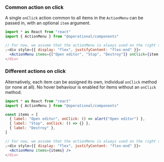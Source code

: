 ### Common action on click

A single `onClick` action common to all items in the `ActionMenu` can be passed in, with an optional `item` argument.

```jsx
import * as React from "react"
import { ActionMenu } from "@operational/components"

// For now, we assume that the actionMenu is always used on the right side of the screen
;<div style={{ display: "flex", justifyContent: "flex-end" }}>
  <ActionMenu items={["Open editor", "Stop", "Destroy"]} onClick={item => alert(`${item} clicked`)} />
</div>
```

### Different actions on click

Alternatively, each item can be assigned its own, individual `onClick` method (or none at all). No hover behaviour is enabled for items without an `onClick` method.

```jsx
import * as React from "react"
import { ActionMenu } from "@operational/components"

const items = [
  { label: "Open editor", onClick: () => alert("Open editor") },
  { label: "Stop", onClick: () => {} },
  { label: "Destroy" },
]

// For now, we assume that the actionMenu is always used on the right side of the screen
;<div style={{ display: "flex", justifyContent: "flex-end" }}>
  <ActionMenu items={items} />
</div>
```
